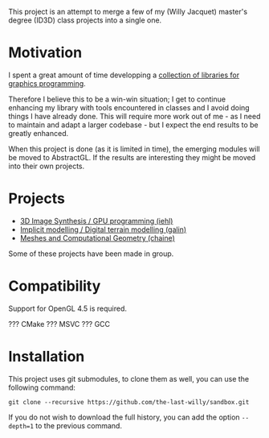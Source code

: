This project is an attempt to merge a few of my (Willy Jacquet) master's degree (ID3D) class projects into a single one.

# Motivation

I spent a great amount of time developping a [collection of libraries for graphics programming](https://github.com/the-last-willy/abstractgl).

Therefore I believe this to be a win-win situation;
I get to continue enhancing my library with tools encountered in classes and I avoid doing things I have already done.
This will require more work out of me -
as I need to maintain and adapt a larger codebase -
but I expect the end results to be greatly enhanced.

When this project is done (as it is limited in time), the emerging modules will be moved to AbstractGL.
If the results are interesting they might be moved into their own projects.

# Projects

- [3D Image Synthesis / GPU programming (iehl)](https://github.com/the-last-willy/id3d/tree/main/iehl)
- [Implicit modelling / Digital terrain modelling (galin)](https://github.com/the-last-willy/id3d/tree/main/galin)
- [Meshes and Computational Geometry (chaine)](https://github.com/the-last-willy/id3d/tree/main/chaine)

Some of these projects have been made in group.

# Compatibility

Support for OpenGL 4.5 is required.

??? CMake
??? MSVC
??? GCC

# Installation

This project uses git submodules, to clone them as well, you can use the following command:

```
git clone --recursive https://github.com/the-last-willy/sandbox.git
```

If you do not wish to download the full history, you can add the option `--depth=1` to the previous command.
